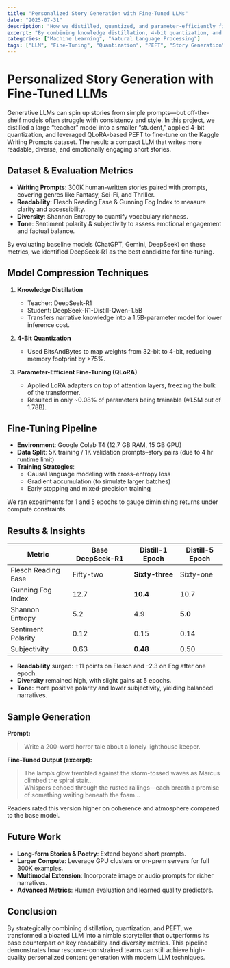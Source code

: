 ```yaml
---
title: "Personalized Story Generation with Fine-Tuned LLMs"
date: "2025-07-31"
description: "How we distilled, quantized, and parameter-efficiently fine-tuned an LLM to produce more coherent, creative short stories."
excerpt: "By combining knowledge distillation, 4-bit quantization, and LoRA-based PEFT on the Writing Prompts dataset, we achieved marked gains in readability, diversity, and narrative consistency."
categories: ["Machine Learning", "Natural Language Processing"]
tags: ["LLM", "Fine-Tuning", "Quantization", "PEFT", "Story Generation"]
---
```


# Personalized Story Generation with Fine-Tuned LLMs

Generative LLMs can spin up stories from simple prompts—but off-the-shelf models often struggle with consistency and style. In this project, we distilled a large “teacher” model into a smaller “student,” applied 4-bit quantization, and leveraged QLoRA-based PEFT to fine-tune on the Kaggle Writing Prompts dataset. The result: a compact LLM that writes more readable, diverse, and emotionally engaging short stories.

## Dataset & Evaluation Metrics

- **Writing Prompts**: 300K human-written stories paired with prompts, covering genres like Fantasy, Sci-Fi, and Thriller.
- **Readability**: Flesch Reading Ease & Gunning Fog Index to measure clarity and accessibility.
- **Diversity**: Shannon Entropy to quantify vocabulary richness.
- **Tone**: Sentiment polarity & subjectivity to assess emotional engagement and factual balance.

By evaluating baseline models (ChatGPT, Gemini, DeepSeek) on these metrics, we identified DeepSeek-R1 as the best candidate for fine-tuning.

## Model Compression Techniques

1. **Knowledge Distillation**

   - Teacher: DeepSeek-R1
   - Student: DeepSeek-R1-Distill-Qwen-1.5B
   - Transfers narrative knowledge into a 1.5B-parameter model for lower inference cost.

2. **4-Bit Quantization**

   - Used BitsAndBytes to map weights from 32-bit to 4-bit, reducing memory footprint by >75%.

3. **Parameter-Efficient Fine-Tuning (QLoRA)**
   - Applied LoRA adapters on top of attention layers, freezing the bulk of the transformer.
   - Resulted in only ~0.08% of parameters being trainable (≈1.5M out of 1.78B).

## Fine-Tuning Pipeline

- **Environment**: Google Colab T4 (12.7 GB RAM, 15 GB GPU)
- **Data Split**: 5K training / 1K validation prompts–story pairs (due to 4 hr runtime limit)
- **Training Strategies**:
  - Causal language modeling with cross-entropy loss
  - Gradient accumulation (to simulate larger batches)
  - Early stopping and mixed-precision training

We ran experiments for 1 and 5 epochs to gauge diminishing returns under compute constraints.

## Results & Insights

| Metric              | Base DeepSeek-R1 | Distill-1 Epoch | Distill-5 Epoch |
| ------------------- | ---------------- | --------------- | --------------- |
| Flesch Reading Ease | Fifty-two        | **Sixty-three** | Sixty-one       |
| Gunning Fog Index   | 12.7             | **10.4**        | 10.7            |
| Shannon Entropy     | 5.2              | 4.9             | **5.0**         |
| Sentiment Polarity  | 0.12             | 0.15            | 0.14            |
| Subjectivity        | 0.63             | **0.48**        | 0.50            |

- **Readability** surged: +11 points on Flesch and –2.3 on Fog after one epoch.
- **Diversity** remained high, with slight gains at 5 epochs.
- **Tone**: more positive polarity and lower subjectivity, yielding balanced narratives.

## Sample Generation

**Prompt:**

> Write a 200-word horror tale about a lonely lighthouse keeper.

**Fine-Tuned Output (excerpt):**

> The lamp’s glow trembled against the storm-tossed waves as Marcus climbed the spiral stair…  
> Whispers echoed through the rusted railings—each breath a promise of something waiting beneath the foam…

Readers rated this version higher on coherence and atmosphere compared to the base model.

## Future Work

- **Long-form Stories & Poetry**: Extend beyond short prompts.
- **Larger Compute**: Leverage GPU clusters or on-prem servers for full 300K examples.
- **Multimodal Extension**: Incorporate image or audio prompts for richer narratives.
- **Advanced Metrics**: Human evaluation and learned quality predictors.

## Conclusion

By strategically combining distillation, quantization, and PEFT, we transformed a bloated LLM into a nimble storyteller that outperforms its base counterpart on key readability and diversity metrics. This pipeline demonstrates how resource-constrained teams can still achieve high-quality personalized content generation with modern LLM techniques.
